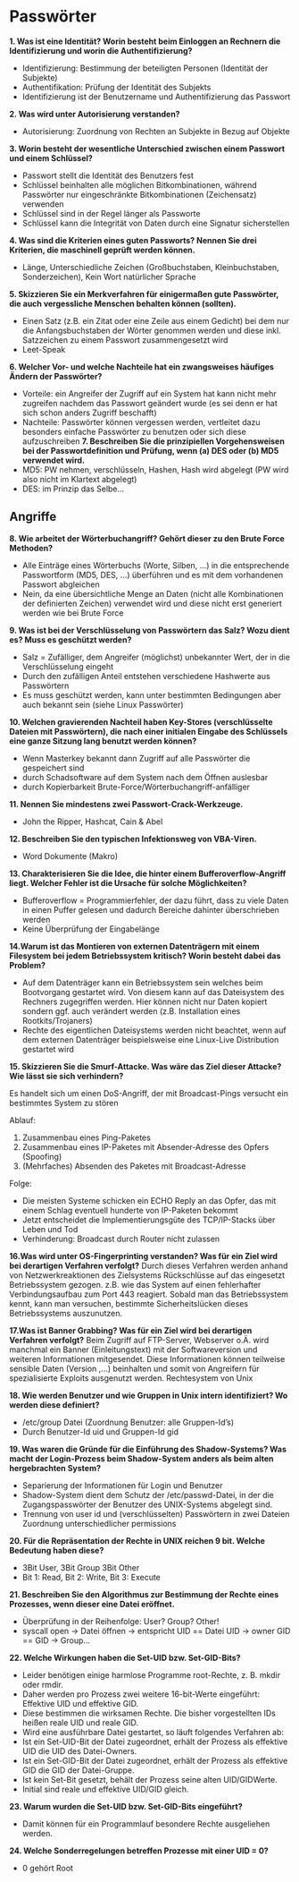# Passwörter

**1. Was ist eine Identität? Worin besteht beim Einloggen an Rechnern die Identifizierung und worin die Authentifizierung?**
* Identifizierung: Bestimmung der beteiligten Personen (Identität der Subjekte)
* Authentifikation: Prüfung der Identität des Subjekts
* Identifizierung ist der Benutzername und Authentifizierung das Passwort

**2. Was wird unter Autorisierung verstanden?**
* Autorisierung: Zuordnung von Rechten an Subjekte in Bezug auf Objekte

**3. Worin besteht der wesentliche Unterschied zwischen einem Passwort und einem Schlüssel?**
* Passwort stellt die Identität des Benutzers fest
* Schlüssel beinhalten alle möglichen Bitkombinationen, während Passwörter nur eingeschränkte Bitkombinationen (Zeichensatz) verwenden
* Schlüssel sind in der Regel länger als Passworte
* Schlüssel kann die Integrität von Daten durch eine Signatur sicherstellen

**4. Was sind die Kriterien eines guten Passworts? Nennen Sie drei Kriterien, die maschinell geprüft werden können.**
* Länge, Unterschiedliche Zeichen (Großbuchstaben, Kleinbuchstaben, Sonderzeichen), Kein Wort natürlicher Sprache

**5. Skizzieren Sie ein Merkverfahren für einigermaßen gute Passwörter, die auch vergessliche Menschen behalten können (sollten).**
* Einen Satz (z.B. ein Zitat oder eine Zeile aus einem Gedicht) bei dem nur die Anfangsbuchstaben der Wörter genommen werden und diese inkl. Satzzeichen zu einem Passwort zusammengesetzt wird
* Leet-Speak

**6. Welcher Vor- und welche Nachteile hat ein zwangsweises häufiges Ändern der Passwörter?**
* Vorteile: ein Angreifer der Zugriff auf ein System hat kann nicht mehr zugreifen nachdem das Passwort geändert wurde (es sei denn er hat sich schon anders Zugriff beschafft)
* Nachteile: Passwörter können vergessen werden, vertleitet dazu besonders einfache Passwörter zu benutzen oder sich diese aufzuschreiben
**7. Beschreiben Sie die prinzipiellen Vorgehensweisen bei der Passwortdefinition und Prüfung, wenn (a) DES oder (b) MD5 verwendet wird.**
* MD5: PW nehmen, verschlüsseln, Hashen, Hash wird abgelegt (PW wird also nicht im Klartext abgelegt)
* DES:  im Prinzip das Selbe...

## Angriffe

**8. Wie arbeitet der Wörterbuchangriff? Gehört dieser zu den Brute Force Methoden?**
* Alle Einträge eines Wörterbuchs (Worte, Silben, …) in die entsprechende Passwortform (MD5, DES, ...) überführen und es mit dem vorhandenen Passwort abgleichen
* Nein, da eine übersichtliche Menge an Daten (nicht alle Kombinationen der definierten Zeichen) verwendet wird und diese nicht erst generiert werden wie bei Brute Force

**9. Was ist bei der Verschlüsselung von Passwörtern das Salz? Wozu dient es? Muss es geschützt werden?**
* Salz = Zufälliger, dem Angreifer (möglichst) unbekannter Wert, der in die Verschlüsselung eingeht
* Durch den zufälligen Anteil entstehen verschiedene Hashwerte aus Passwörtern
* Es muss geschützt werden, kann unter bestimmten Bedingungen aber auch bekannt sein (siehe Linux Passwörter)

**10. Welchen gravierenden Nachteil haben Key-Stores (verschlüsselte Dateien mit Passwörtern), die nach einer initialen Eingabe des Schlüssels eine ganze Sitzung lang benutzt werden können?**
* Wenn Masterkey bekannt dann Zugriff auf alle Passwörter die gespeichert sind
* durch Schadsoftware auf dem System nach dem Öffnen auslesbar
* durch Kopierbarkeit Brute-Force/Wörterbuchangriff-anfälliger

**11. Nennen Sie mindestens zwei Passwort-Crack-Werkzeuge.**
* John the Ripper, Hashcat, Cain & Abel

**12. Beschreiben Sie den typischen Infektionsweg von VBA-Viren.**
* Word Dokumente (Makro)

**13. Charakterisieren Sie die Idee, die hinter einem Bufferoverflow-Angriff liegt. Welcher Fehler ist die Ursache für solche Möglichkeiten?**
* Bufferoverflow = Programmierfehler, der dazu führt, dass zu viele Daten in einen Puffer gelesen und dadurch Bereiche dahinter überschrieben werden
* Keine Überprüfung der Eingabelänge

**14.Warum ist das Montieren von externen Datenträgern mit einem Filesystem bei jedem Betriebssystem kritisch? Worin besteht dabei das Problem?**
* Auf dem Datenträger kann ein Betriebssystem sein welches beim Bootvorgang gestartet wird. Von diesem kann auf das Dateisystem des Rechners zugegriffen werden. Hier können nicht nur Daten kopiert sondern ggf. auch verändert werden (z.B. Installation eines Rootkits/Trojaners)
* Rechte des eigentlichen Dateisystems werden nicht beachtet, wenn auf dem externen Datenträger beispielsweise eine Linux-Live Distribution gestartet wird

**15. Skizzieren Sie die Smurf-Attacke. Was wäre das Ziel dieser Attacke? Wie lässt sie sich verhindern?**

Es handelt sich um einen DoS-Angriff, der mit Broadcast-Pings versucht ein bestimmtes System zu stören

Ablauf:
1. Zusammenbau eines Ping-Paketes
2. Zusammenbau eines IP-Paketes mit Absender-Adresse des Opfers (Spoofing)
3. (Mehrfaches) Absenden des Paketes mit Broadcast-Adresse

Folge:
* Die meisten Systeme schicken ein ECHO Reply an das Opfer, das mit einem Schlag eventuell hunderte von IP-Paketen bekommt
* Jetzt entscheidet die Implementierungsgüte des TCP/IP-Stacks über Leben und Tod
* Verhinderung: Broadcast durch Router nicht zulassen

**16.Was wird unter OS-Fingerprinting verstanden? Was für ein Ziel wird bei derartigen Verfahren verfolgt?**
Durch dieses Verfahren werden anhand von Netzwerkreaktionen des Zielsystems Rückschlüsse auf das eingesetzt Betriebssystem gezogen. z.B. wie das System auf einen fehlerhafter Verbindungsaufbau zum Port 443 reagiert. Sobald man das Betriebssystem kennt, kann man versuchen, bestimmte Sicherheitslücken dieses Betriebssystems auszunutzen.

**17.Was ist Banner Grabbing? Was für ein Ziel wird bei derartigen Verfahren verfolgt?**
Beim Zugriff auf FTP-Server, Webserver o.Ä. wird manchmal ein Banner (Einleitungstext) mit der Softwareversion und weiteren Informationen mitgesendet. Diese Informationen können teilweise sensible Daten (Version ,...) beinhalten und somit von Angreifern für spezialisierte Exploits ausgenutzt werden.
Rechtesystem von Unix

**18. Wie werden Benutzer und wie Gruppen in Unix intern identifiziert? Wo werden diese definiert?**
* /etc/group Datei (Zuordnung Benutzer: alle Gruppen-Id’s)
* Durch Benutzer-Id uid und Gruppen-Id gid

**19. Was waren die Gründe für die Einführung des Shadow-Systems? Was macht der Login-Prozess beim Shadow-System anders als beim alten hergebrachten System?**
* Separierung der Informationen für Login und Benutzer
* Shadow-System dient dem Schutz der /etc/passwd-Datei, in der die Zugangspasswörter der Benutzer des UNIX-Systems abgelegt sind. 
* Trennung von user id und (verschlüsselten) Passwörtern in zwei Dateien Zuordnung unterschiedlicher permissions

**20. Für die Repräsentation der Rechte in UNIX reichen 9 bit. Welche Bedeutung haben diese?**
* 3Bit User, 3Bit Group 3Bit Other
* Bit 1: Read, Bit 2: Write, Bit 3: Execute

**21. Beschreiben Sie den Algorithmus zur Bestimmung der Rechte eines Prozesses, wenn dieser eine Datei eröffnet.**
* Überprüfung in der Reihenfolge: User? Group? Other!
* syscall open -> Datei öffnen -> entspricht UID == Datei UID -> owner GID == GID -> Group...

**22. Welche Wirkungen haben die Set-UID bzw. Set-GID-Bits?**
* Leider benötigen einige harmlose Programme root-Rechte, z. B. mkdir oder rmdir.
* Daher werden pro Prozess zwei weitere 16-bit-Werte eingeführt: Effektive UID und effektive GID.
* Diese bestimmen die wirksamen Rechte. Die bisher vorgestellten IDs heißen reale UID und reale GID.
* Wird eine ausführbare Datei gestartet, so läuft folgendes Verfahren ab: 
* Ist ein Set-UID-Bit der Datei zugeordnet, erhält der Prozess als effektive UID die UID des Datei-Owners.
* Ist ein Set-GID-Bit der Datei zugeordnet, erhält der Prozess als effektive GID die GID der Datei-Gruppe.
* Ist kein Set-Bit gesetzt, behält der Prozess seine alten UID/GIDWerte.
* Initial sind reale und effektive UID/GID gleich.

**23. Warum wurden die Set-UID bzw. Set-GID-Bits eingeführt?**
* Damit können für ein Programmlauf besondere Rechte ausgeliehen werden.

**24. Welche Sonderregelungen betreffen Prozesse mit einer UID = 0?**
* 0 gehört Root